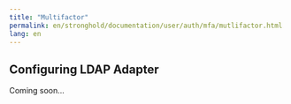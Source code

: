 ```yaml
---
title: "Multifactor"
permalink: en/stronghold/documentation/user/auth/mfa/mutlifactor.html
lang: en
---
```


## Configuring LDAP Adapter

Coming soon...